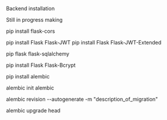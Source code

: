 Backend installation



<!-- pip install flask flask-sqlalchemy flask-login --> Still in progress making 

pip install flask-cors

pip install Flask Flask-JWT
pip install Flask Flask-JWT-Extended



pip flask flask-sqlalchemy

pip install Flask Flask-Bcrypt

pip install alembic

alembic init alembic

alembic revision --autogenerate -m "description_of_migration"

alembic upgrade head




